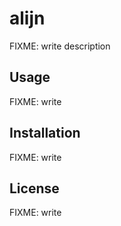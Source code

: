 # alijn

FIXME: write description

## Usage

FIXME: write

## Installation

FIXME: write

## License

FIXME: write
